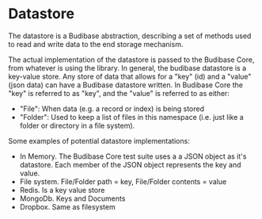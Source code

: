 # Datastore

The datastore is a Budibase abstraction, describing a set of methods used to read and write data to the end storage mechanism.

The actual implementation of the datastore is passed to the Budibase Core, from whatever is using the library. In general, the budibase datastore is a key-value store. Any store of data that allows for a "key" \(id\) and a "value" \(json data\) can have a Budibase datastore written. In Budibase Core the "key" is referred to as "key", and the "value" is referred to as either:

* "File": When data \(e.g. a record or index\) is being stored
* "Folder": Used to keep a list of files in this namespace \(i.e. just like a folder or directory in a file system\).

Some examples of potential datastore implementations:

* In Memory. The Budibase Core test suite uses a a JSON object as it's datastore. Each member of the JSON object represents the key and value.
* File system. File/Folder path = key, File/Folder contents  = value
* Redis. Is a key value store
* MongoDb. Keys and Documents
* Dropbox. Same as filesystem

